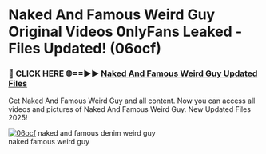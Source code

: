 # Naked And Famous Weird Guy Original Videos 0nlyFans Leaked - Files Updated! (06ocf)

<h3>🔴 CLICK HERE 🌐==►► <a href="https://tinyurl.com/yckcrads" rel="nofollow">Naked And Famous Weird Guy Updated Files</a></h3>

Get Naked And Famous Weird Guy and all content. Now you can access all videos and pictures of Naked And Famous Weird Guy. New Updated Files 2025!

[![06ocf](https://i.imgur.com/hpKpOFt.gif)](https://tinyurl.com/yckcrads)
naked and famous denim weird guy<br>
naked famous weird guy
